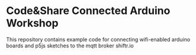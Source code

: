# Code&Share Connected Arduino Workshop

This repository contains example code for connecting wifi-enabled arduino boards and p5js sketches to the mqtt broker shiftr.io
